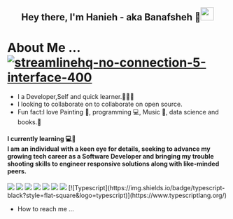 
<h2 align="center">Hey there, I'm Hanieh - aka Banafsheh 🦖<img src="https://media.giphy.com/media/hvRJCLFzcasrR4ia7z/giphy.gif" width="30"> </h2> 

# About Me ...  <a href="#">![streamlinehq-no-connection-5-interface-400](https://user-images.githubusercontent.com/105555666/195209989-b42b71d9-a766-479c-a83e-7b8e7e121304.PNG) </a> 

- I a Developer,Self and quick learner.👩🏼‍💻
- I looking to collaborate on to collaborate on open source.
- Fun fact:I love Painting 🎨, programming 💻, Music 🎹, data science and books.🚀
<h4> I currently learning 💻📖
 <br>
I am an individual with a keen eye for details, seeking to advance my growing tech career as a Software Developer and bringing my trouble shooting skills to engineer responsive solutions along with like-minded peers.</h4>

   <img src="https://img.shields.io/badge/-HTML-05122A?style=flat&logo=HTML5"/>
   <img src="https://img.shields.io/badge/-CSS-05122A?style=flat&logo=CSS3"/>
   <img src="https://img.shields.io/badge/-JavaScript-05122A?style=flat&logo=javascript"/>
   <img src="https://img.shields.io/badge/-Git-05122A?style=flat&logo=git"/>
   <img src="https://img.shields.io/badge/-Github-05122A?style=flat&logo=github"/>
   <img src="https://img.shields.io/badge/-Gitlab-05122A?style=flat&logo=gitlab"/>
   <img src="https://img.shields.io/badge/-Visual%20Studio%20Code-05122A?style=flat&logo=visual-studio-code&logoColor=007ACC"/>
[![Typescript](https://img.shields.io/badge/typescript-black?style=flat-square&logo=typescript)](https://www.typescriptlang.org/)

-  How to reach me ...
 
 





<!---
banfshesadeghi/banfshesadeghi is a ✨ special ✨ repository because its `README.md` (this file) appears on your GitHub profile.
You can click the Preview link to take a look at your changes.
--->
